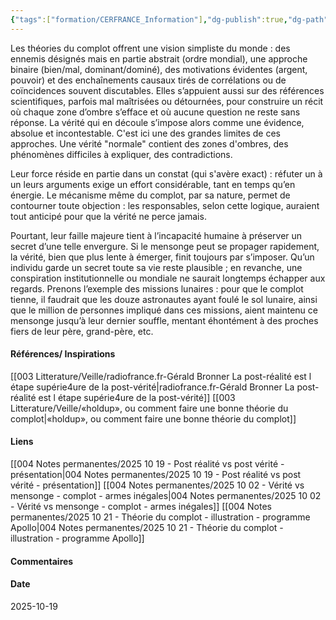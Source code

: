 ```yaml
---
{"tags":["formation/CERFRANCE_Information"],"dg-publish":true,"dg-path":"Notes permanentes/2025 10 19 - Théorie du complot - mécanisme.md","permalink":"/notes-permanentes/2025-10-19-theorie-du-complot-mecanisme/","dgPassFrontmatter":true}
---
```


Les théories du complot offrent une vision simpliste du monde : des ennemis désignés mais en partie abstrait (ordre mondial), une approche binaire (bien/mal, dominant/dominé), des motivations évidentes (argent, pouvoir) et des enchaînements causaux tirés de corrélations ou de coïncidences souvent discutables. Elles s’appuient aussi sur des références scientifiques, parfois mal maîtrisées ou détournées, pour construire un récit où chaque zone d’ombre s’efface et où aucune question ne reste sans réponse. La vérité qui en découle s’impose alors comme une évidence, absolue et incontestable. C'est ici une des grandes limites de ces approches. Une vérité "normale" contient des zones d'ombres, des phénomènes difficiles à expliquer, des contradictions.

Leur force réside en partie dans un constat (qui s'avère exact) : réfuter un à un leurs arguments exige un effort considérable, tant en temps qu’en énergie. Le mécanisme même du complot, par sa nature, permet de contourner toute objection : les responsables, selon cette logique, auraient tout anticipé pour que la vérité ne perce jamais.

Pourtant, leur faille majeure tient à l’incapacité humaine à préserver un secret d’une telle envergure. Si le mensonge peut se propager rapidement, la vérité, bien que plus lente à émerger, finit toujours par s’imposer. Qu’un individu garde un secret toute sa vie reste plausible ; en revanche, une conspiration institutionnelle ou mondiale ne saurait longtemps échapper aux regards. Prenons l’exemple des missions lunaires : pour que le complot tienne, il faudrait que les douze astronautes ayant foulé le sol lunaire, ainsi que le million de personnes impliqué dans ces missions, aient maintenu ce mensonge jusqu’à leur dernier souffle, mentant éhontément à des proches fiers de leur père, grand-père, etc.

#### Références/ Inspirations
[[003 Litterature/Veille/radiofrance.fr-Gérald Bronner La post-réalité est l étape supérie4ure de la post-vérité\|radiofrance.fr-Gérald Bronner La post-réalité est l étape supérie4ure de la post-vérité]]
[[003 Litterature/Veille/«holdup», ou comment faire une bonne théorie du complot\|«holdup», ou comment faire une bonne théorie du complot]]
#### Liens
[[004 Notes permanentes/2025 10 19 - Post réalité vs post vérité - présentation\|004 Notes permanentes/2025 10 19 - Post réalité vs post vérité - présentation]]
[[004 Notes permanentes/2025 10 02 - Vérité vs mensonge - complot - armes inégales\|004 Notes permanentes/2025 10 02 - Vérité vs mensonge - complot - armes inégales]]
[[004 Notes permanentes/2025 10 21 - Théorie du complot - illustration - programme Apollo\|004 Notes permanentes/2025 10 21 - Théorie du complot - illustration - programme Apollo]]
#### Commentaires



#### Date
2025-10-19
